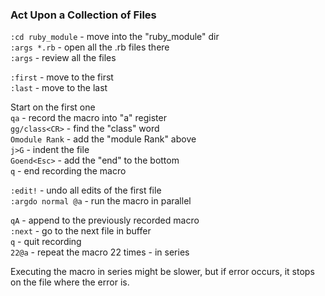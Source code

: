 ### Act Upon a Collection of Files

`:cd ruby_module` - move into the "ruby_module" dir  
`:args *.rb` - open all the .rb files there  
`:args` - review all the files  

`:first` - move to the first  
`:last` - move to the last  

Start on the first one  
`qa` - record the macro into "a" register  
`gg/class<CR>` - find the "class" word  
`Omodule Rank` - add the "module Rank" above  
`j>G` - indent the file  
`Goend<Esc>` - add the "end" to the bottom  
`q` - end recording the macro  

`:edit!` - undo all edits of the first file  
`:argdo normal @a` - run the macro in parallel  

`qA` - append to the previously recorded macro  
`:next` - go to the next file in buffer  
`q` - quit recording  
`22@a` - repeat the macro 22 times - in series  

Executing the macro in series might be slower, but if error occurs, it stops on the file where the error is.
